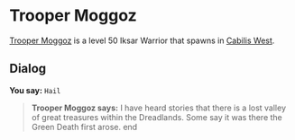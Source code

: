 # Trooper Moggoz



[Trooper Moggoz](/npc/82020) is a level 50 Iksar Warrior that spawns in [Cabilis West](/zone/82).



## Dialog

**You say:** `Hail`



>**Trooper Moggoz says:** I have heard stories that there is a lost valley of great treasures within the Dreadlands.  Some say it was there the Green Death first arose.
end





